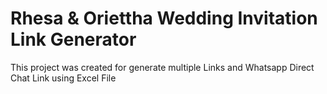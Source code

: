 # Rhesa & Oriettha Wedding Invitation Link Generator

<!-- This project was bootstrapped with [Create React App](https://github.com/facebook/create-react-app). -->
This project was created for generate multiple Links and Whatsapp Direct Chat Link using Excel File
